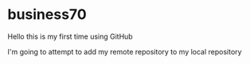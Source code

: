 # business70
Hello this is my first time using GitHub

I'm going to attempt to add my remote repository to my local repository
